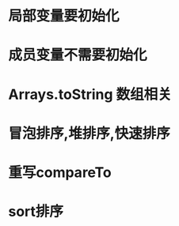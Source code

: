 ``` java

```

# 局部变量要初始化

# 成员变量不需要初始化



# Arrays.toString 数组相关



# 冒泡排序,堆排序,快速排序



# 重写compareTo



# sort排序